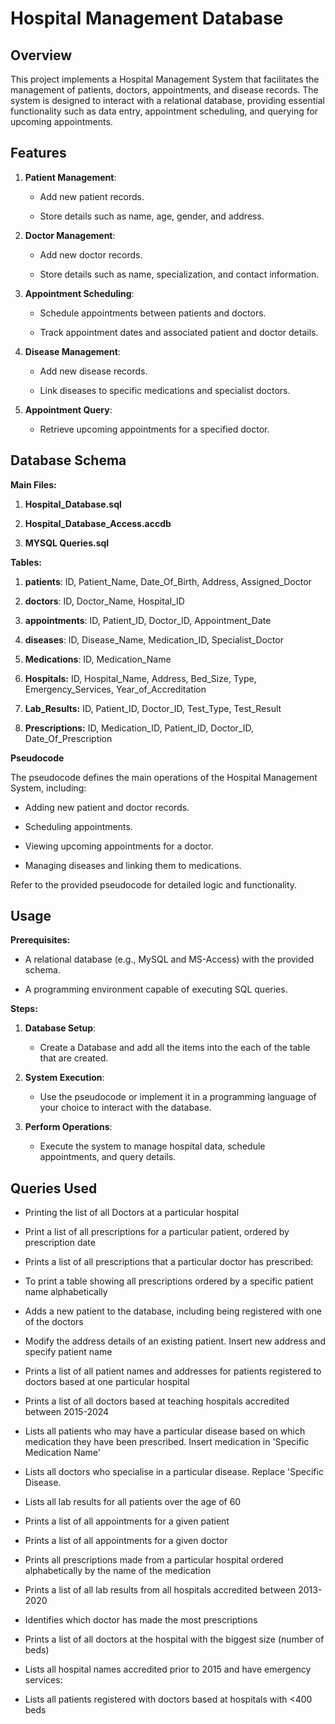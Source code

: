 # Hospital Management Database

## Overview

This project implements a Hospital Management System that facilitates
the management of patients, doctors, appointments, and disease records.
The system is designed to interact with a relational database, providing
essential functionality such as data entry, appointment scheduling, and
querying for upcoming appointments.

## Features

1.  **Patient Management**:

    -   Add new patient records.

    -   Store details such as name, age, gender, and address.

2.  **Doctor Management**:

    -   Add new doctor records.

    -   Store details such as name, specialization, and contact
        information.

3.  **Appointment Scheduling**:

    -   Schedule appointments between patients and doctors.

    -   Track appointment dates and associated patient and doctor
        details.

4.  **Disease Management**:

    -   Add new disease records.

    -   Link diseases to specific medications and specialist doctors.

5.  **Appointment Query**:

    -   Retrieve upcoming appointments for a specified doctor.

## Database Schema

**Main Files:**

1.  **Hospital_Database.sql**

2.  **Hospital_Database_Access.accdb**

3.  **MYSQL Queries.sql**

**Tables:**

1.  **patients**: ID, Patient_Name, Date_Of_Birth, Address,
    Assigned_Doctor

2.  **doctors**: ID, Doctor_Name, Hospital_ID

3.  **appointments**: ID, Patient_ID, Doctor_ID, Appointment_Date

4.  **diseases**: ID, Disease_Name, Medication_ID, Specialist_Doctor

5.  **Medications**: ID, Medication_Name

6.  **Hospitals:** ID, Hospital_Name, Address, Bed_Size, Type,
    Emergency_Services, Year_of_Accreditation

7.  **Lab_Results:** ID, Patient_ID, Doctor_ID, Test_Type, Test_Result

8.  **Prescriptions:** ID, Medication_ID, Patient_ID, Doctor_ID,
    Date_Of_Prescription

**Pseudocode**

The pseudocode defines the main operations of the Hospital Management
System, including:

-   Adding new patient and doctor records.

-   Scheduling appointments.

-   Viewing upcoming appointments for a doctor.

-   Managing diseases and linking them to medications.

Refer to the provided pseudocode for detailed logic and functionality.

## Usage 

**Prerequisites:**

-   A relational database (e.g., MySQL and MS-Access) with the provided
    schema.

-   A programming environment capable of executing SQL queries.

**Steps:**

1.  **Database Setup**:

    -   Create a Database and add all the items into the each of the
        table that are created.

2.  **System Execution**:

    -   Use the pseudocode or implement it in a programming language of
        your choice to interact with the database.

3.  **Perform Operations**:

    -   Execute the system to manage hospital data, schedule
        appointments, and query details.

## Queries Used

- Printing the list of all Doctors at a particular hospital

- Print a list of all prescriptions for a particular patient, ordered by prescription date

- Prints a list of all prescriptions that a particular doctor has prescribed:

- To print a table showing all prescriptions ordered by a specific patient name alphabetically

- Adds a new patient to the database, including being registered with one of the doctors

- Modify the address details of an existing patient. Insert new address and specify patient name

- Prints a list of all patient names and addresses for patients registered to doctors based at one particular hospital

- Prints a list of all doctors based at teaching hospitals accredited between 2015-2024

- Lists all patients who may have a particular disease based on which medication they have been prescribed. Insert medication in \'Specific Medication Name\'

- Lists all doctors who specialise in a particular disease. Replace \'Specific Disease.

- Lists all lab results for all patients over the age of 60

- Prints a list of all appointments for a given patient

- Prints a list of all appointments for a given doctor

- Prints all prescriptions made from a particular hospital ordered alphabetically by the name of the medication

- Prints a list of all lab results from all hospitals accredited between 2013-2020

- Identifies which doctor has made the most prescriptions

- Prints a list of all doctors at the hospital with the biggest size (number of beds)

- Lists all hospital names accredited prior to 2015 and have emergency services:

- Lists all patients registered with doctors based at hospitals with \<400 beds

